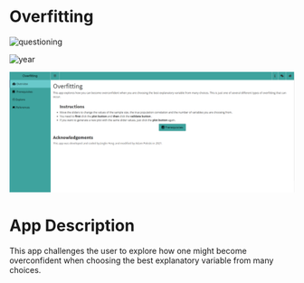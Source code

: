 # Overfitting

![questioning](https://img.shields.io/badge/lifecycle-questioning-yellow) 

![year](https://img.shields.io/badge/year-2017-lightgrey)

![App Screenshot](../docs/screenshot.png)

# App Description
This app challenges the user to explore how one might become overconfident when choosing the best explanatory variable from many choices.
